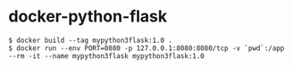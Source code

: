 # docker-python-flask

```
$ docker build --tag mypython3flask:1.0 .
$ docker run --env PORT=8080 -p 127.0.0.1:8080:8080/tcp -v `pwd`:/app   --rm -it --name mypython3flask mypython3flask:1.0
```
